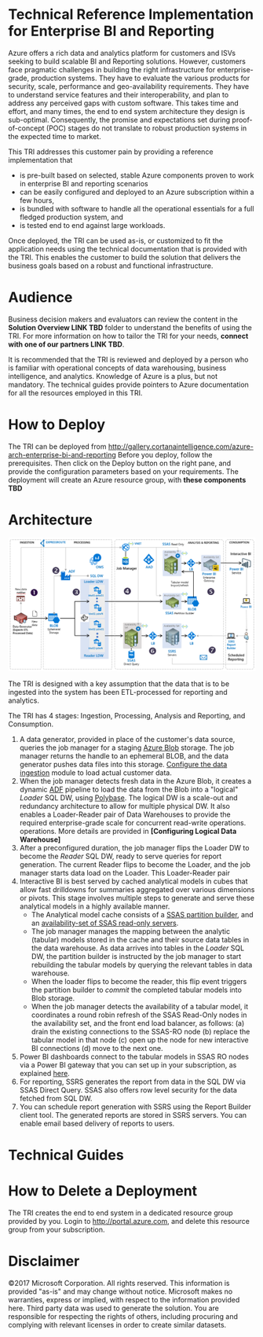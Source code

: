 
# Technical Reference Implementation for Enterprise BI and Reporting

Azure offers a rich data and analytics platform for customers and ISVs seeking to build scalable BI and Reporting solutions. However, customers face pragmatic challenges in building the right infrastructure for enterprise-grade, production systems. They have to evaluate the various products for security, scale, performance and geo-availability requirements. They have to understand service features and their interoperability, and plan to address any perceived gaps with custom software. This takes time and effort, and many times, the end to end system architecture they design is sub-optimal. Consequently, the promise and expectations set during proof-of-concept (POC) stages do not translate to robust production systems in the expected time to market.

This TRI addresses this customer pain by providing a reference implementation that
- is pre-built based on selected, stable Azure components proven to work in enterprise BI and reporting scenarios
- can be easily configured and deployed to an Azure subscription within a few hours,
- is bundled with software to handle all the operational essentials for a full fledged production system, and
- is tested end to end against large workloads.

Once deployed, the TRI can be used as-is, or customized to fit the application needs using the technical documentation that is provided with the TRI. This enables the customer to build the solution that delivers the business goals based on a robust and functional infrastructure.

# Audience
Business decision makers and evaluators can review the content in the **Solution Overview LINK TBD** folder to understand the benefits of using the TRI. For more information on how to tailor the TRI for your needs, **connect with one of our partners LINK TBD**.

It is recommended that the TRI is reviewed and deployed by a person who is familiar with operational concepts of data warehousing, business intelligence, and analytics. Knowledge of Azure is a plus, but not mandatory. The technical guides provide pointers to Azure documentation for all the resources employed in this TRI.

# How to Deploy
The TRI can be deployed from http://gallery.cortanaintelligence.com/azure-arch-enterprise-bi-and-reporting
Before you deploy, follow the prerequisites. Then click on the Deploy button on the right pane, and provide the configuration parameters based on your requirements. The deployment will create an Azure resource group, with **these components TBD**

# Architecture

![Architecture](./img/azure-arch-enterprise-bi-and-reporting.png)

The TRI is designed with a key assumption that the data that is to be ingested into the system has been ETL-processed for reporting and analytics.

The TRI has 4 stages: Ingestion, Processing, Analysis and Reporting, and Consumption.
1.	A data generator, provided in place of the customer's data source, queries the job manager for a staging [Azure Blob](https://docs.microsoft.com/en-us/azure/storage/) storage. The job manager returns the handle to an ephemeral BLOB, and the data generator pushes data files into this storage. [Configure the data ingestion](https://msdata.visualstudio.com/AlgorithmsAndDataScience/TRIEAD/_git/CIPatterns?_aConfiguringDataIngestion.md) module to load actual customer data.
2.	When the job manager detects fresh data in the Azure Blob, it creates a dynamic [ADF](https://docs.microsoft.com/en-us/azure/data-factory/v1/data-factory-introduction) pipeline to load the data from the Blob into a "logical" _Loader_ SQL DW, using [Polybase](https://docs.microsoft.com/en-us/sql/relational-databases/polybase/get-started-with-polybase). The logical DW is a scale-out and redundancy architecture to allow for multiple physical DW. It also enables a Loader-Reader pair of Data Warehouses to provide the required enterprise-grade scale for concurrent read-write operations.
operations. More details are provided in **[Configuring Logical Data Warehouse]**
3.	After a preconfigured duration, the job manager flips the Loader DW to become the _Reader_ SQL DW, ready to serve queries for report generation. The current Reader flips to become the Loader, and the job manager starts data load on the Loader. This Loader-Reader pair 
4.	Interactive BI is best served by cached analytical models in cubes that allow  fast drilldowns for summaries aggregated over various dimensions or pivots. This stage involves multiple steps to generate and serve these analytical models in a highly available manner.
    - The Analytical model cache consists of a [SSAS partition builder](https://docs.microsoft.com/en-us/sql/analysis-services/multidimensional-models-olap-logical-cube-objects/partitions-analysis-services-multidimensional-data), and an [availability-set of SSAS read-only servers](https://docs.microsoft.com/en-us/sql/analysis-services/instances/high-availability-and-scalability-in-analysis-services).
    - The job manager manages the mapping between the analytic (tabular) models stored in the cache and their source data tables in the data warehouse. As data arrives into tables in the _Loader_ SQL DW, the partition builder is instructed by the job manager to start rebuilding the tabular models by querying the relevant tables in data warehouse.
    - When the loader flips to become the reader, this flip event triggers the partition builder to _commit_ the completed tabular models into Blob storage.
    - When the job manager detects the availability of a tabular model, it coordinates a round robin refresh of the SSAS Read-Only nodes in the availability set, and the front end load balancer, as follows: (a) drain the existing connections to the SSAS-RO node (b) replace the tabular model in that node (c) open up the node for new interactive BI connections (d) move to the next one.
5. Power BI dashboards connect to the tabular models in SSAS RO nodes via a Power BI gateway that you can set up in your subscription, as explained [here](https://msdata.visualstudio.com/AlgorithmsAndDataScience/TRIEAD/_git/CIPatterns?_a=preview&path=%2Fdoc%2FConfiguringPowerBI.md).
6. For reporting, SSRS generates the report from data in the SQL DW via SSAS Direct Query. SSAS also offers row level security for the data fetched from SQL DW.
7. You can schedule report generation with SSRS using the Report Builder client tool. The generated reports are stored in SSRS servers. You can enable email based delivery of reports to users.

# Technical Guides

# How to Delete a Deployment
The TRI creates the end to end system in a dedicated resource group provided by you. Login to http://portal.azure.com, and delete this resource group from your subscription.

# Disclaimer

©2017 Microsoft Corporation. All rights reserved. This information is provided "as-is" and may change without notice. Microsoft makes no warranties, express or implied, with respect to the information provided here. Third party data was used to generate the solution. You are responsible for respecting the rights of others, including procuring and complying with relevant licenses in order to create similar datasets.